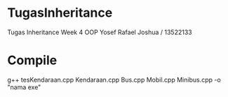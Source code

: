 # TugasInheritance
Tugas Inheritance Week 4 OOP
Yosef Rafael Joshua / 13522133


# Compile
g++ tesKendaraan.cpp Kendaraan.cpp Bus.cpp Mobil.cpp Minibus.cpp -o "nama exe"
